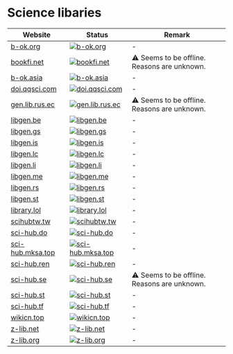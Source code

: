 # Science libaries

|Website|Status|Remark|
|-|-|-|
|[b-ok.org](https://b-ok.org/)|[![b-ok.org](https://img.shields.io/website?down_color=red&down_message=offline&up_color=green&up_message=online&url=https%3A%2F%2Fb-ok.org)](https://b-ok.org/)|-|
|[bookfi.net](https://bookfi.net/)|[![bookfi.net](https://img.shields.io/website?down_color=red&down_message=offline&up_color=green&up_message=online&url=https%3A%2F%2Fbookfi.net)](https://bookfi.net/)|⚠️ Seems to be offline. Reasons are unknown.|
|[b-ok.asia](https://b-ok.asia/)|[![b-ok.asia](https://img.shields.io/website?down_color=red&down_message=offline&up_color=green&up_message=online&url=https%3A%2F%2Fb-ok.asia)](https://b-ok.asia/)|-|
|[doi.qqsci.com](https://doi.qqsci.com/)|[![doi.qqsci.com](https://img.shields.io/website?down_color=red&down_message=offline&up_color=green&up_message=online&url=https%3A%2F%2Fdoi.qqsci.com)](https://doi.qqsci.com/)|-|
|[gen.lib.rus.ec](https://gen.lib.rus.ec/)|[![gen.lib.rus.ec](https://img.shields.io/website?down_color=red&down_message=offline&up_color=green&up_message=online&url=https%3A%2F%2Fgen.lib.rus.ec)](https://gen.lib.rus.ec/)|⚠️ Seems to be offline. Reasons are unknown.|
|[libgen.be](https://libgen.be/)|[![libgen.be](https://img.shields.io/website?down_color=red&down_message=offline&up_color=green&up_message=online&url=https%3A%2F%2Flibgen.be)](https://libgen.be/)|-|
|[libgen.gs](https://libgen.gs/)|[![libgen.gs](https://img.shields.io/website?down_color=red&down_message=offline&up_color=green&up_message=online&url=https%3A%2F%2Flibgen.gs)](https://libgen.gs/)|-|
|[libgen.is](https://libgen.is/)|[![libgen.is](https://img.shields.io/website?down_color=red&down_message=offline&up_color=green&up_message=online&url=https%3A%2F%2Flibgen.is)](https://libgen.is/)|-|
|[libgen.lc](https://libgen.lc/)|[![libgen.lc](https://img.shields.io/website?down_color=red&down_message=offline&up_color=green&up_message=online&url=https%3A%2F%2Flibgen.lc)](https://libgen.lc/)|-|
|[libgen.li](https://libgen.li/)|[![libgen.li](https://img.shields.io/website?down_color=red&down_message=offline&up_color=green&up_message=online&url=https%3A%2F%2Flibgen.li)](https://libgen.li/)|-|
|[libgen.me](https://libgen.me/)|[![libgen.me](https://img.shields.io/website?down_color=red&down_message=offline&up_color=green&up_message=online&url=https%3A%2F%2Flibgen.me)](https://libgen.me/)|-|
|[libgen.rs](http://libgen.rs/)|[![libgen.rs](https://img.shields.io/website?down_color=red&down_message=offline&up_color=green&up_message=online&url=http%3A%2F%2Flibgen.rs)](http://libgen.rs/)|-|
|[libgen.st](https://libgen.st/)|[![libgen.st](https://img.shields.io/website?down_color=red&down_message=offline&up_color=green&up_message=online&url=https%3A%2F%2Flibgen.st)](https://libgen.st/)|-|
|[library.lol](http://library.lol/)|[![library.lol](https://img.shields.io/website?down_color=red&down_message=offline&up_color=green&up_message=online&url=http%3A%2F%2Flibrary.lol)](http://library.lol/)|-|
|[scihubtw.tw](https://scihubtw.tw/)|[![scihubtw.tw](https://img.shields.io/website?down_color=red&down_message=offline&up_color=green&up_message=online&url=https%3A%2F%2Fscihubtw.tw)](https://scihubtw.tw/)|-|
|[sci-hub.do](https://sci-hub.do/)|[![sci-hub.do](https://img.shields.io/website?down_color=red&down_message=offline&up_color=green&up_message=online&url=https%3A%2F%2Fsci-hub.do)](https://sci-hub.do/)|-|
|[sci-hub.mksa.top](https://sci-hub.mksa.top/)|[![sci-hub.mksa.top](https://img.shields.io/website?down_color=red&down_message=offline&up_color=green&up_message=online&url=https%3A%2F%2Fsci-hub.mksa.top)](https://sci-hub.mksa.top/)|-|
|[sci-hub.ren](https://sci-hub.ren/)|[![sci-hub.ren](https://img.shields.io/website?down_color=red&down_message=offline&up_color=green&up_message=online&url=https%3A%2F%2Fsci-hub.ren)](https://sci-hub.ren/)|-|
|[sci-hub.se](https://sci-hub.se/)|[![sci-hub.se](https://img.shields.io/website?down_color=red&down_message=offline&up_color=green&up_message=online&url=https%3A%2F%2Fsci-hub.se)](https://sci-hub.se/)|⚠️ Seems to be offline. Reasons are unknown.|
|[sci-hub.st](https://sci-hub.st/)|[![sci-hub.st](https://img.shields.io/website?down_color=red&down_message=offline&up_color=green&up_message=online&url=https%3A%2F%2Fsci-hub.st)](https://sci-hub.st/)|-|
|[sci-hub.tf](https://sci-hub.tf/)|[![sci-hub.tf](https://img.shields.io/website?down_color=red&down_message=offline&up_color=green&up_message=online&url=https%3A%2F%2Fsci-hub.tf)](https://sci-hub.tf/)|-|
|[wikicn.top](https://wikicn.top/)|[![wikicn.top](https://img.shields.io/website?down_color=red&down_message=offline&up_color=green&up_message=online&url=https%3A%2F%2Fwikicn.top)](https://wikicn.top/)|-|
|[z-lib.net](https://z-lib.net/)|[![z-lib.net](https://img.shields.io/website?down_color=red&down_message=offline&up_color=green&up_message=online&url=https%3A%2F%2Fz-lib.net)](https://z-lib.net/)|-|
|[z-lib.org](https://z-lib.org/)|[![z-lib.org](https://img.shields.io/website?down_color=red&down_message=offline&up_color=green&up_message=online&url=https%3A%2F%2Fz-lib.org)](https://z-lib.org/)|-|